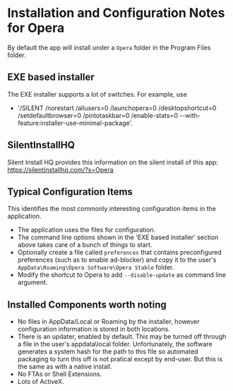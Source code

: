 # Installation and Configuration Notes for Opera

By default the app will install under a `Opera` folder in the Program Files folder.


## EXE based installer

The EXE installer supports a lot of switches.  For example, use 
* '/SILENT /norestart /allusers=0 /launchopera=0 /desktopshortcut=0 /setdefaultbrowser=0 /pintotaskbar=0 /enable-stats=0  --with-feature:installer-use-minimal-package'.


## SilentInstallHQ

Silent Install HQ provides this information on the silent install of this app: https://silentinstallhq.com/?s=Opera

## Typical Configuration Items 

This identifies the most commonly interesting configuration items in the application.

* The application uses the files for configuration. 
* The command line options shown in the 'EXE based installer' section above takes care of a bunch of things to start.
* Optionally create a file called `preferences` that contains preconfigured preferences (such as to enable ad-blocker) and copy it to the user's `AppData\Roaming\Opera Software\Opera Stable` folder.
* Modify the shortcut to Opera to add `--disable-update` as command line argument.

## Installed Components worth noting
 
* No files in AppData/Local or Roaming by the installer, however configuration information is stored in both locations.
* There is an updater, enabled by default.  This may be turned off through a file in the user's appdata\local folder. Unfortunately, the software generates a system hash for the path to this file so automated packaging to turn this off is not pratical except by end-user.  But this is the same as with a native install.
* No FTAs or Shell Extensions.
* Lots of ActiveX.
